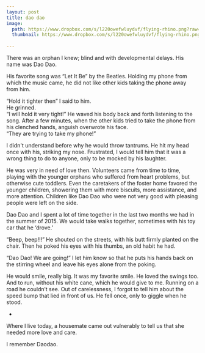 ```yaml
---
layout: post
title: dao dao
image: 
  path: https://www.dropbox.com/s/l220owefwluydvf/flying-rhino.png?raw=1
  thumbnail: https://www.dropbox.com/s/l220owefwluydvf/flying-rhino.png?raw=1
  
---
```


There was an orphan I knew; blind and with developmental delays. His name was Dao Dao. 

His favorite song was “Let It Be” by the Beatles. Holding my phone from which the music came, he did not like other kids taking the phone away from him.

“Hold it tighter then” I said to him. <br/>
He grinned. <br/>
“I will hold it very tight!” He waved his body back and forth listening to the song. After a few minutes, when the other kids tried to take the phone from his clenched hands, anguish overwrote his face. <br/>
“They are trying to take my phone!” 

I didn't understand before why he would throw tantrums. He hit my head once with his, striking my nose. Frustrated, I would tell him that it was a wrong thing to do to anyone, only to be mocked by his laughter.

He was very in need of love then. Volunteers came from time to time, playing with the younger orphans who suffered from heart problems, but otherwise cute toddlers. Even the caretakers of the foster home favored the younger children, showering them with more biscuits, more assistance, and more attention. Children like Dao Dao who were not very good with pleasing people were left on the side.

Dao Dao and I spent a lot of time together in the last two months we had in the summer of 2015. We would take walks together, sometimes with his toy car that he ‘drove.’ 

“Beep, beep!!!” He shouted on the streets, with his butt firmly planted on the chair. Then he poked his eyes with his thumbs, an old habit he had. 

“Dao Dao! We are going!” I let him know so that he puts his hands back on the stirring wheel and leave his eyes alone from the poking. 

He would smile, really big. It was my favorite smile. He loved the swings too. And to run, without his white cane, which he would give to me. Running on a road he couldn’t see. Out of carelessness, I forgot to tell him about the speed bump that lied in front of us. He fell once, only to giggle when he stood.

-

Where I live today, a housemate came out vulnerably to tell us that she needed more love and care. 

I remember Daodao. 















